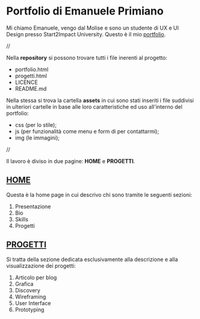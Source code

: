 <h1>Portfolio di Emanuele Primiano</h1>


Mi chiamo Emanuele, vengo dal Molise e sono un studente di UX e UI Design presso Start2Impact University. Questo è il mio <a href="https://emanueleprimiano.github.io/portfolio.html">portfolio</a>.

//

Nella <b>repository</b> si possono trovare tutti i file inerenti al progetto:
- portfolio.html
- progetti.html
- LICENCE
- README.md

Nella stessa si trova la cartella <b>assets</b> in cui sono stati inseriti i file suddivisi in ulteriori cartelle in base alle loro caratteristiche ed uso all'interno del portfolio:
- css (per lo stile);
- js (per funzionalità come menu e form di per contattarmi);
- img (le immagini);

//

Il lavoro è diviso in due pagine: <b>HOME</b> e <b>PROGETTI</b>.

<h2><a href="https://emanueleprimiano.github.io/portfolio.html">HOME</a></h2>


Questa è la home page in cui descrivo chi sono tramite le seguenti sezioni:
 1. Presentazione
 2. Bio
 3. Skills
 4. Progetti

 

<h2><a href="https://emanueleprimiano.github.io/progetti.html">PROGETTI</a></h2>

Si tratta della sezione dedicata esclusivamente alla descrizione e alla visualizzazione dei progetti:
1. Articolo per blog
2. Grafica
3. Discovery
4. Wireframing
5. User Interface
5. Prototyping
